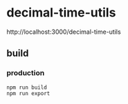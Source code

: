 # decimal-time-utils

http://localhost:3000/decimal-time-utils

## build

### production

```
npm run build
npm run export
```
